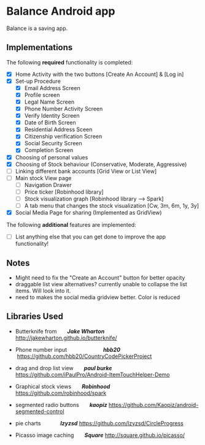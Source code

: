 # Balance Android app

Balance is a saving app.

## Implementations

The following **required** functionality is completed:

- [x] Home Activity with the two buttons [Create An Account] & [Log in]
- [x] Set-up Procedure
  - [x] Email Address Screen
  - [x] Profile screen
  - [x] Legal Name Screen
  - [x] Phone Number Activity Screen
  - [x] Verify Identity Screen
  - [x] Date of Birth Screen
  - [x] Residential Address Sceen
  - [x] Citizenship verification Screen
  - [x] Social Security Screen
  - [x] Completion Screen
- [x] Choosing of personal values
- [x] Choosing of Stock behaviour (Conservative, Moderate, Aggressive)
- [ ] Linking different bank accounts [Grid View or List View]
- [ ] Main stock View page
   - [ ] Navigation Drawer
   - [ ] Price ticker              [Robinhood library]
   - [ ] Stock visualization graph [Robinhood library --> Spark]
   - [ ] A tab menu that changes the stock visualization [Cw, 3m, 6m, 1y, 3y]
- [x] Social Media Page for sharing (Implemented as GridView)

The following **additional** features are implemented:

- [ ] List anything else that you can get done to improve the app functionality!

## Notes
- Might need to fix the "Create an Account" button for better opacity
- draggable list view alternatives? currently unable to collapse the list items. Will look into it.
- need to makes the social media gridview better. Color is reduced

## Libraries Used
- Butterknife from                  &nbsp;&nbsp;&nbsp;&nbsp;&nbsp;&nbsp;**_Jake Wharton_**
  http://jakewharton.github.io/butterknife/
  
- Phone number input                &nbsp;&nbsp;&nbsp;&nbsp;&nbsp;&nbsp;&nbsp;&nbsp;&nbsp;**_hbb20_**
  https://github.com/hbb20/CountryCodePickerProject
  
- drag and drop list view           &nbsp;&nbsp;&nbsp;&nbsp;&nbsp;&nbsp;**_paul burke_**
  https://github.com/iPaulPro/Android-ItemTouchHelper-Demo
  
- Graphical stock views             &nbsp;&nbsp;&nbsp;&nbsp;&nbsp;&nbsp;**_Robinhood_**
  https://github.com/robinhood/spark
  
- segmented radio buttons           &nbsp;&nbsp;&nbsp;&nbsp;&nbsp;&nbsp;**_kaopiz_**
  https://github.com/Kaopiz/android-segmented-control
  
- pie charts                        &nbsp;&nbsp;&nbsp;&nbsp;&nbsp;&nbsp;&nbsp;&nbsp;&nbsp;&nbsp;&nbsp;&nbsp;**_lzyzsd_**
  https://github.com/lzyzsd/CircleProgress
  
- Picasso image caching             &nbsp;&nbsp;&nbsp;&nbsp;&nbsp;&nbsp;**_Square_**
  http://square.github.io/picasso/
